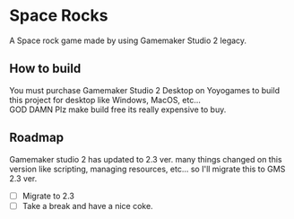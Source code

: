 # Space Rocks
A Space rock game made by using Gamemaker Studio 2 legacy.

## How to build
You must purchase Gamemaker Studio 2 Desktop on Yoyogames to build this project for desktop like Windows, MacOS, etc...  
GOD DAMN Plz make build free its really expensive to buy.

## Roadmap
Gamemaker studio 2 has updated to 2.3 ver. many things changed on this version like scripting, managing resources, etc... so I'll migrate this to GMS 2.3 ver.

- [ ] Migrate to 2.3
- [ ] Take a break and have a nice coke.
